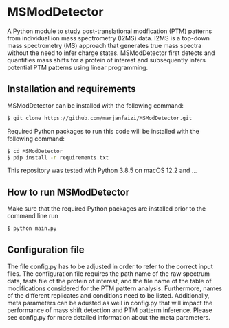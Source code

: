 # MSModDetector
A Python module to study post-translational modfication (PTM) patterns from individual ion mass spectrometry (I2MS) data.
I2MS is a top-down mass spectrometry (MS) approach that generates true mass spectra without the need to infer charge states.
MSModDetector first detects and quantifies mass shifts for a protein of interest and subsequently infers potential PTM patterns using linear programming. 


## Installation and requirements
MSModDetector can be installed with the following command:
```bash
$ git clone https://github.com/marjanfaizi/MSModDetector.git
```

Required Python packages to run this code will be installed with the following command:
```bash
$ cd MSModDetector
$ pip install -r requirements.txt
```

This repository was tested with Python 3.8.5 on macOS 12.2 and ...


## How to run MSModDetector
Make sure that the required Python packages are installed prior to the command line run
```bash
$ python main.py
```

## Configuration file
The file config.py has to be adjusted in order to refer to the correct input files. The configuration file requires the path name of the raw spectrum data, fasts file of the protein of interest, and the file name of the table of modifications considered for the PTM pattern analysis. Furthermore, names of the different replicates and conditions need to be listed. Additionally, meta parameters can be adusted as well in config.py that will impact the performance of mass shift detection and PTM patterm inference. Please see config.py for more detailed information about the meta parameters.

